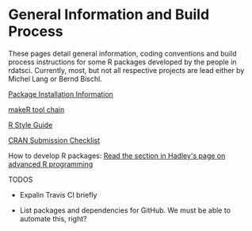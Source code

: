 General Information and Build Process
=====================================

These pages detail general information, coding conventions and build process instructions for some R packages developed by the people in rdatsci. Currently, most, but not all respective projects are lead either by Michel Lang or Bernd Bischl.  

[Package Installation Information](https://github.com/tudo-r/PackagesInfo/wiki/Installation-Information)

[makeR tool chain](https://github.com/tudo-r/makeR)

[R Style Guide](https://github.com/tudo-r/PackagesInfo/wiki/R-Style-Guide)

[CRAN Submission Checklist](https://github.com/tudo-r/PackagesInfo/wiki/CRAN-Submission-Checklist)

How to develop R packages:
[Read the section in Hadley's page on advanced R programming](http://adv-r.had.co.nz/#package-development)


TODOS

* Expalin Travis CI briefly

* List packages and dependencies for GitHub. We must be able to automate this, right?
